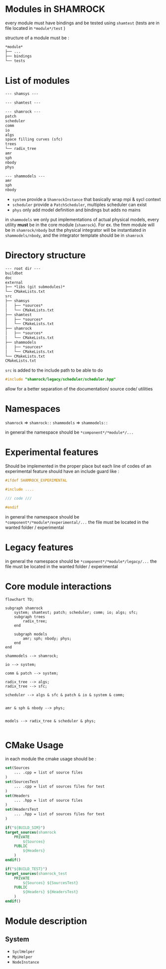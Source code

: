 # Modules in SHAMROCK

every module must have bindings and be tested using `shamtest` (tests are in file located in `*module*/test` )

structure of a module must be : 

```markdown
*module*
├── ...
├── bindings
└── tests
```
# List of modules
```markdown
--- shamsys ---

--- shamtest ---

--- shamrock ---
patch
scheduler
comm
io
algs
space filling curves (sfc)
trees
└── radix_tree
amr
sph
nbody
phys

--- shammodels ---
amr
sph
nbody
```

- `system` provide a `ShamrockInstance` that basically wrap mpi & sycl context
- `scheduler` provide a `PatchScheduler`, multiples scheduler can exist
- `phys` only add model definition and bindings but adds no mains

in `shammodels` we only put implementations of actual physical models, every utility **must** be in the core module (`shamrock`). For ex. the fmm module will be in `shamrock/nbody` but the physical integrator will be instantiated in `shammodels/nbody`, and the integrator template should be in `shamrock`


# Directory structure

 ```markdown
--- root dir ---
buildbot
doc
external
├── *libs (git submodules)*
└── CMakeLists.txt
src
├── shamsys
│   ├── *sources*
│   └── CMakeLists.txt
├── shamtest
│   ├── *sources*
│   └── CMakeLists.txt
├── shamrock
│   ├── *sources*
│   └── CMakeLists.txt
├── shammodels
│   ├── *sources*
│   └── CMakeLists.txt
└── CMakeLists.txt
CMakeLists.txt
```

`src` is added to the include path to be able to do 
```c++
#include "shamrock/legacy/scheduler/scheduler.hpp"
```

allow for a better separation of the documentation/ source code/ utilities

# Namespaces

`shamrock` => `shamrock::`
`shammodels` => `shammodels::`

in general the namespace should be `*component*/*module*/...`

# Experimental features

Should be implemented in the proper place but each line of codes of an experimental feature should have an include guard like :

```c++
#ifdef SHAMROCK_EXPERIMENTAL

#include ....

/// code ///

#endif
```
in general the namespace should be `*component*/*module*/experimental/...`
the file must be located in the wanted folder / experimental 

# Legacy features

in general the namespace should be `*component*/*module*/legacy/...`
the file must be located in the wanted folder / experimental 

# Core module interactions

```mermaid
flowchart TD;

subgraph shamrock
    system; shamtest; patch; scheduler; comm; io; algs; sfc;
    subgraph trees
        radix_tree;
    end 
    
    subgraph models
        amr; sph; nbody; phys; 
    end
end

shammodels --> shamrock;

io --> system;

comm & patch --> system;

radix_tree --> algs;
radix_tree --> sfc;

scheduler --> algs & sfc & patch & io & system & comm;


amr & sph & nbody --> phys;


models --> radix_tree & scheduler & phys; 


```

# CMake Usage

in each module the cmake usage should be :

```cmake
set(Sources
    ... .cpp = list of source files
)
set(SourcesTest
    ... .cpp = list of sources files for test
)
set(Headers
    ... .hpp = list of source files
)
set(HeadersTest
    ... .hpp = list of sources files for test
)

if("${BUILD_SIM}")
target_sources(shamrock
    PRIVATE
        ${Sources}
    PUBLIC
        ${Headers}
    )
endif()

if("${BUILD_TEST}")
target_sources(shamrock_test
    PRIVATE
        ${Sources} ${SourcesTest}
    PUBLIC
        ${Headers} ${HeadersTest}
    )
endif()

```

# Module description 

## System

 - `SyclHelper`
 - `MpiHelper`
 - `NodeInstance`